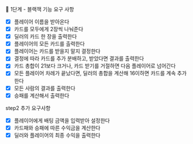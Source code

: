 🚀 1단계 - 블랙잭
기능 요구 사항

- [x] 플레이어 이름을 받아온다  
- [x] 카드를 모두에게 2장씩 나눠준다  
- [x] 딜러의 카드 한 장을 출력한다  
- [x] 플레이어의 모든 카드를 출력한다  
- [x] 플레이어는 카드를 받을지 말지 결정한다  
- [x] 결정에 따라 카드를 추가 분배하고, 받았다면 결과를 출력한다  
- [x] 카드 총합이 21보다 크거나, 카드 받기를 거절하면 다음 플레이어로 넘어간다  
- [x] 모든 플레이어 차례가 끝났다면, 딜러의 총합을 계산해 16이하면 카드를 계속 추가한다  
- [x] 모든 사람의 결과를 출력한다  
- [x] 승패를 계산해서 출력한다   

step2 추가 요구사항  
- [x] 플레이어에게 배팅 금액을 입력받아 설정한다  
- [x] 카드패와 승패에 따른 수익금을 계산한다  
- [x] 딜러와 플레이어의 최종 수익을 출력한다  
